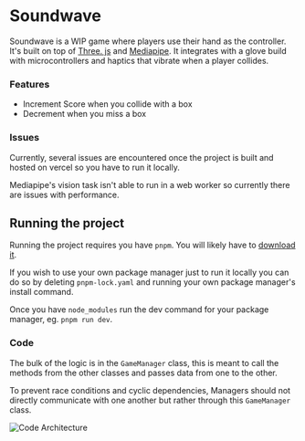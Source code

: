 # Soundwave

Soundwave is a WIP game where players use their hand as the controller. It's built on top of [Three. js](https://threejs.org/) and [Mediapipe](https://developers.google.com/mediapipe). It integrates with a glove build with microcontrollers and haptics that vibrate when a player collides. 

### Features
- Increment Score when you collide with a box
- Decrement when you miss a box

### Issues
Currently, several issues are encountered once the project is built and hosted on vercel so you have to run it locally.

Mediapipe's vision task isn't able to run in a web worker so currently there are issues with performance.

## Running the project

Running the project requires you have `pnpm`. You will likely have to [download it](https://pnpm.io/).

If you wish to use your own package manager just to run it locally you can do so by deleting `pnpm-lock.yaml` and running your own package manager's install command.

Once you have `node_modules` run the dev command for your package manager, eg. `pnpm run dev`. 


### Code

The bulk of the logic is in the `GameManager` class, this is meant to call the methods from the other classes and passes data from one to the other. 

To prevent race conditions and cyclic dependencies, Managers should not directly communicate with one another but rather through this `GameManager` class. 

![Code Architecture](https://user-images.githubusercontent.com/90055250/238009099-190a099e-78e4-424d-958f-2652ca729bf1.png)
